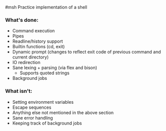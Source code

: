 #msh
Practice implementation of a shell

### What's done:
* Command execution
* Pipes
* Readline/history support
* Builtin functions (cd, exit)
* Dynamic prompt (changes to reflect exit code of previous command and current directory)
* IO redirection
* Sane lexing + parsing (via flex and bison)
    * Supports quoted strings
* Background jobs

### What isn't:
* Setting environment variables
* Escape sequences
* Anything else not mentioned in the above section
* Sane error handling
* Keeping track of background jobs
